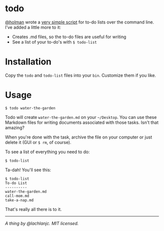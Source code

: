 todo
====

[@holman](https://github.com/holman) wrote a [very simple script](https://github.com/holman/dotfiles/blob/master/bin/todo) for to-do lists over the command line. I've added a little more to it:

- Creates .md files, so the to-do files are useful for writing
- See a list of your to-do's with `$ todo-list`

# Installation

Copy the `todo` and `todo-list` files into your `bin`. Customize them if you like.

# Usage

```
$ todo water-the-garden
```

Todo will create `water-the-garden.md` on your `~/Desktop`. You can use these Markdown files for writing documents associated with those tasks. Isn't that amazing?

When you're done with the task, archive the file on your computer or just delete it (GUI or `$ rm`, of course).

To see a list of everything you need to do:

```
$ todo-list
```

Ta-dah! You'll see this:

```
$ todo-list
To-do List
----------
water-the-garden.md
call-mom.md
take-a-nap.md
```

That's really all there is to it.

___

*A thing by @lachlanjc. MIT licensed.*
